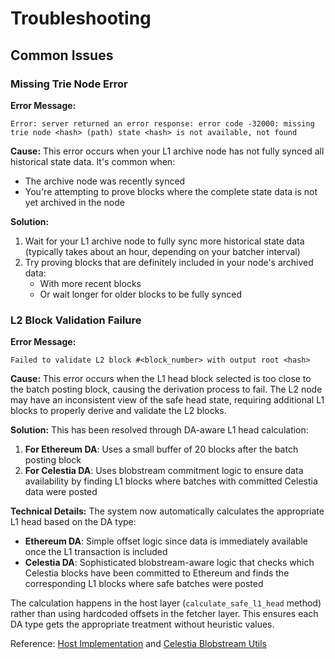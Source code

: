 # Troubleshooting

## Common Issues

### Missing Trie Node Error

**Error Message:**
```
Error: server returned an error response: error code -32000: missing trie node <hash> (path) state <hash> is not available, not found
```

**Cause:**
This error occurs when your L1 archive node has not fully synced all historical state data. It's common when:
- The archive node was recently synced
- You're attempting to prove blocks where the complete state data is not yet archived in the node

**Solution:**
1. Wait for your L1 archive node to fully sync more historical state data (typically takes about an hour, depending on your batcher interval)
2. Try proving blocks that are definitely included in your node's archived data:
   - With more recent blocks
   - Or wait longer for older blocks to be fully synced

### L2 Block Validation Failure

**Error Message:**
```
Failed to validate L2 block #<block_number> with output root <hash>
```

**Cause:**
This error occurs when the L1 head block selected is too close to the batch posting block, causing the derivation process to fail. The L2 node may have an inconsistent view of the safe head state, requiring additional L1 blocks to properly derive and validate the L2 blocks.

**Solution:**
This has been resolved through DA-aware L1 head calculation:

1. **For Ethereum DA**: Uses a small buffer of 20 blocks after the batch posting block
2. **For Celestia DA**: Uses blobstream commitment logic to ensure data availability by finding L1 blocks where batches with committed Celestia data were posted

**Technical Details:**
The system now automatically calculates the appropriate L1 head based on the DA type:

- **Ethereum DA**: Simple offset logic since data is immediately available once the L1 transaction is included
- **Celestia DA**: Sophisticated blobstream-aware logic that checks which Celestia blocks have been committed to Ethereum and finds the corresponding L1 blocks where safe batches were posted

The calculation happens in the host layer (`calculate_safe_l1_head` method) rather than using hardcoded offsets in the fetcher layer. This ensures each DA type gets the appropriate treatment without heuristic values.

Reference: [Host Implementation](utils/host/src/host.rs) and [Celestia Blobstream Utils](utils/celestia/host/src/blobstream_utils.rs)
